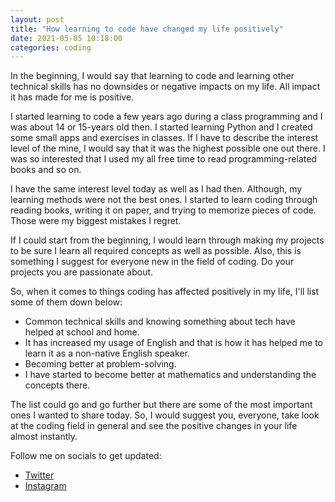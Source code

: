 ```yaml
---
layout: post
title: "How learning to code have changed my life positively"
date: 2021-05-05 10:18:00
categories: coding
---
```


In the beginning, I would say that learning to code and learning other technical skills has no downsides or negative impacts on my life. All impact it has made for me is positive.

I started learning to code a few years ago during a class programming and I was about 14 or 15-years old then. I started learning Python and I created some small apps and exercises in classes. If I have to describe the interest level of the mine, I would say that it was the highest possible one out there. I was so interested that I used my all free time to read programming-related books and so on.

I have the same interest level today as well as I had then. Although, my learning methods were not the best ones. I started to learn coding through reading books, writing it on paper, and trying to memorize pieces of code. Those were my biggest mistakes I regret.

If I could start from the beginning, I would learn through making my projects to be sure I learn all required concepts as well as possible. Also, this is something I suggest for everyone new in the field of coding. Do your projects you are passionate about.

So, when it comes to things coding has affected positively in my life, I'll list some of them down below:

- Common technical skills and knowing something about tech have helped at school and home.
- It has increased my usage of English and that is how it has helped me to learn it as a non-native English speaker.
- Becoming better at problem-solving.
- I have started to become better at mathematics and understanding the concepts there.

The list could go and go further but there are some of the most important ones I wanted to share today. So, I would suggest you, everyone, take look at the coding field in general and see the positive changes in your life almost instantly.

Follow me on socials to get updated:

- [Twitter](https://twitter.com/sopanenm)
- [Instagram](https://instagram.com/sopanem)
